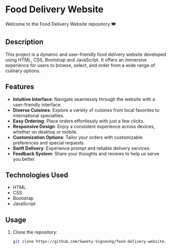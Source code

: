 # Food Delivery Website

Welcome to the Food Delivery Website repository.🍽️

## Description

This project is a dynamic and user-friendly food delivery website developed using HTML, CSS, Bootstrap and JavaScript. It offers an immersive experience for users to browse, select, and order from a wide range of culinary options.


## Features

- **Intuitive Interface**: Navigate seamlessly through the website with a user-friendly interface.
- **Diverse Cuisines**: Explore a variety of cuisines from local favorites to international specialties.
- **Easy Ordering**: Place orders effortlessly with just a few clicks.
- **Responsive Design**: Enjoy a consistent experience across devices, whether on desktop or mobile.
- **Customization Options**: Tailor your orders with customizable preferences and special requests.
- **Swift Delivery**: Experience prompt and reliable delivery services.
- **Feedback System**: Share your thoughts and reviews to help us serve you better.

## Technologies Used

- HTML
- CSS
- Bootstrap
- JavaScript

## Usage

1. Clone the repository:
   ```bash
   git clone https://github.com/Sweety-Vigneshg/food-delivery-website.git
